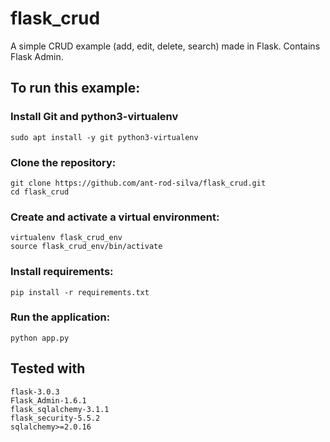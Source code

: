 # flask_crud
A simple CRUD example (add, edit, delete, search) made in Flask. Contains Flask Admin.

## To run this example:

### Install Git and python3-virtualenv

```
sudo apt install -y git python3-virtualenv
```

### Clone the repository:

```
git clone https://github.com/ant-rod-silva/flask_crud.git
cd flask_crud
```

### Create and activate a virtual environment:

```
virtualenv flask_crud_env
source flask_crud_env/bin/activate
```

### Install requirements:

```
pip install -r requirements.txt
```

### Run the application:

```
python app.py
```

## Tested with

```
flask-3.0.3
Flask_Admin-1.6.1
flask_sqlalchemy-3.1.1
flask_security-5.5.2
sqlalchemy>=2.0.16
```
